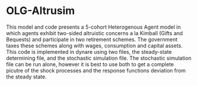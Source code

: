 # OLG-Altrusim

This model and code presents a 5-cohort Heterogenous Agent model in which agents exhibit two-sided altruistic concerns a la Kimball  (Gifts and Bequests) and participate in two retirement schemes. The government taxes these schemes along with wages, consumption and capital assets. This code is implemented in dynare using two files, the steady-state determining file, and the stochastic simulation file. The stochastic simulation file can be run alone, however it is best to use both to get a complete picutre of the shock processes and the response functions deviation from the steady state.
